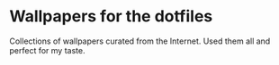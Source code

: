 # Wallpapers for the dotfiles
Collections of wallpapers curated from the Internet. Used them all and perfect for my taste.
